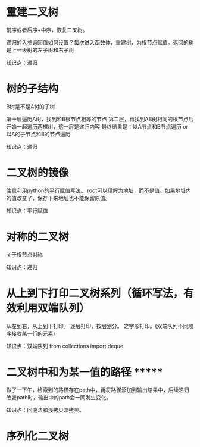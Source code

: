 # 重建二叉树
  前序或者后序+中序，恢复二叉树。
  
  递归的入参返回值如何设置？每次进入函数体，重建树，为根节点赋值。返回的树是上一级树的左子树和右子树
  
  知识点：递归

# 树的子结构
  B树是不是A树的子树
  
  第一层遍历A树，找到和B根节点相等的节点
  第二层，再找到AB树相同的根节点后开始一起遍历两棵树，这一层是递归内容
  最终结果是：以A节点和B节点遍历 or 以A的子节点和B的节点遍历
  
  知识点：递归
# 二叉树的镜像
  注意利用python的平行赋值写法。
  root可以理解为地址，而不是值。如果地址内的值改变了，保存下来地址也不能保留原值。
  
  知识点：平行赋值

# 对称的二叉树
  关于根节点对称
  
  知识点：递归
  
# 从上到下打印二叉树系列（循环写法，有效利用双端队列）
  从左到右，从上到下打印。
  逐层打印，按层划分。
  之字形打印。(双端队列不同顺序接收某一行的元素)
  
  知识点：双端队列 from collections import deque
  
# 二叉树中和为某一值的路径 *****
  做了一下午，检索到的路径存在path中，再将路径添加到输出结果中，后续递归改变path时，输出中的path会一同发生变化。
  
  知识点：回溯法和浅拷贝深拷贝。
# 序列化二叉树
  
